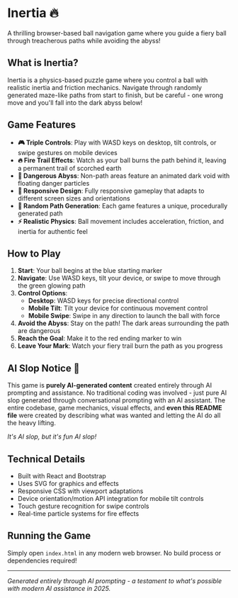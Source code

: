# Inertia 🔥

A thrilling browser-based ball navigation game where you guide a fiery ball through treacherous paths while avoiding the abyss!

## What is Inertia?

Inertia is a physics-based puzzle game where you control a ball with realistic inertia and friction mechanics. Navigate through randomly generated maze-like paths from start to finish, but be careful - one wrong move and you'll fall into the dark abyss below!

## Game Features

- **🎮 Triple Controls**: Play with WASD keys on desktop, tilt controls, or swipe gestures on mobile devices
- **🔥 Fire Trail Effects**: Watch as your ball burns the path behind it, leaving a permanent trail of scorched earth
- **🌌 Dangerous Abyss**: Non-path areas feature an animated dark void with floating danger particles
- **📱 Responsive Design**: Fully responsive gameplay that adapts to different screen sizes and orientations
- **🎯 Random Path Generation**: Each game features a unique, procedurally generated path
- **⚡ Realistic Physics**: Ball movement includes acceleration, friction, and inertia for authentic feel

## How to Play

1. **Start**: Your ball begins at the blue starting marker
2. **Navigate**: Use WASD keys, tilt your device, or swipe to move through the green glowing path
3. **Control Options**:
   - **Desktop**: WASD keys for precise directional control
   - **Mobile Tilt**: Tilt your device for continuous movement control
   - **Mobile Swipe**: Swipe in any direction to launch the ball with force
4. **Avoid the Abyss**: Stay on the path! The dark areas surrounding the path are dangerous
5. **Reach the Goal**: Make it to the red ending marker to win
6. **Leave Your Mark**: Watch your fiery trail burn the path as you progress

## AI Slop Notice 🤖

This game is **purely AI-generated content** created entirely through AI prompting and assistance. No traditional coding was involved - just pure AI slop generated through conversational prompting with an AI assistant. The entire codebase, game mechanics, visual effects, and **even this README file** were created by describing what was wanted and letting the AI do all the heavy lifting.

*It's AI slop, but it's fun AI slop!*

## Technical Details

- Built with React and Bootstrap
- Uses SVG for graphics and effects
- Responsive CSS with viewport adaptations
- Device orientation/motion API integration for mobile tilt controls
- Touch gesture recognition for swipe controls
- Real-time particle systems for fire effects

## Running the Game

Simply open `index.html` in any modern web browser. No build process or dependencies required!

---

*Generated entirely through AI prompting - a testament to what's possible with modern AI assistance in 2025.*
